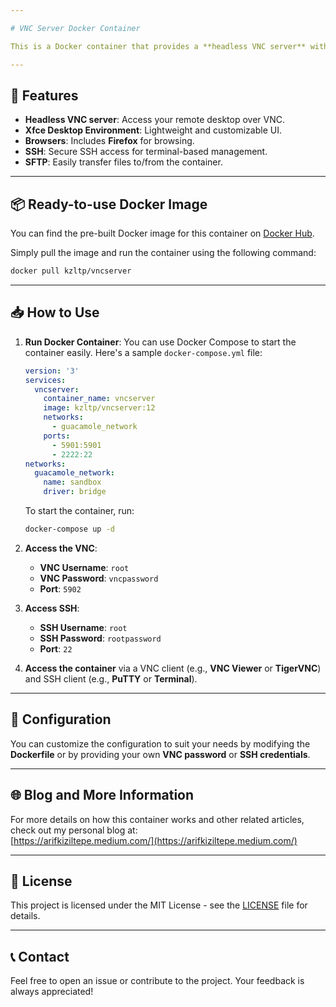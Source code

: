 ```yaml
---

# VNC Server Docker Container

This is a Docker container that provides a **headless VNC server** with an **Xfce desktop environment**, **Firefox**, and **SFTP** access. It is designed to allow users to remotely access a graphical desktop through VNC or SSH, and it is fully customizable.

---
```


## 🚀 Features

- **Headless VNC server**: Access your remote desktop over VNC.
- **Xfce Desktop Environment**: Lightweight and customizable UI.
- **Browsers**: Includes **Firefox** for browsing.
- **SSH**: Secure SSH access for terminal-based management.
- **SFTP**: Easily transfer files to/from the container.

---

## 📦 Ready-to-use Docker Image

You can find the pre-built Docker image for this container on [Docker Hub](https://hub.docker.com/r/kzltp/vncserver).

Simply pull the image and run the container using the following command:

```bash
docker pull kzltp/vncserver
```

---

## 📥 How to Use

1. **Run Docker Container**:
   You can use Docker Compose to start the container easily. Here's a sample `docker-compose.yml` file:

   ```yaml
   version: '3'
   services:
     vncserver:
       container_name: vncserver
       image: kzltp/vncserver:12
       networks:
         - guacamole_network
       ports:
         - 5901:5901
         - 2222:22
   networks:
     guacamole_network:
       name: sandbox
       driver: bridge
   ```

   To start the container, run:

   ```bash
   docker-compose up -d
   ```

2. **Access the VNC**:
   - **VNC Username**: `root`
   - **VNC Password**: `vncpassword`
   - **Port**: `5902`

3. **Access SSH**:
   - **SSH Username**: `root`
   - **SSH Password**: `rootpassword`
   - **Port**: `22`

4. **Access the container** via a VNC client (e.g., **VNC Viewer** or **TigerVNC**) and SSH client (e.g., **PuTTY** or **Terminal**).

---

## 📝 Configuration

You can customize the configuration to suit your needs by modifying the **Dockerfile** or by providing your own **VNC password** or **SSH credentials**.

---

## 🌐 Blog and More Information

For more details on how this container works and other related articles, check out my personal blog at:  
[https://arifkiziltepe.medium.com/](https://arifkiziltepe.medium.com/)

---

## 📝 License

This project is licensed under the MIT License - see the [LICENSE](LICENSE) file for details.

---

## 📞 Contact

Feel free to open an issue or contribute to the project. Your feedback is always appreciated!
